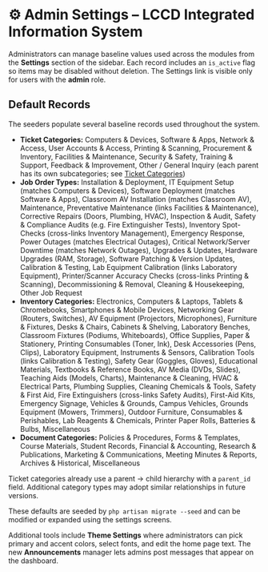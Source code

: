 # ⚙️ Admin Settings – LCCD Integrated Information System

Administrators can manage baseline values used across the modules from the **Settings** section of the sidebar. Each record includes an `is_active` flag so items may be disabled without deletion. The Settings link is visible only for users with the **admin** role.

## Default Records
The seeders populate several baseline records used throughout the system.

- **Ticket Categories:** Computers & Devices, Software & Apps, Network & Access, User Accounts & Access, Printing & Scanning, Procurement & Inventory, Facilities & Maintenance, Security & Safety, Training & Support, Feedback & Improvement, Other / General Inquiry (each parent has its own subcategories; see [Ticket Categories](ticket-categories.md))
- **Job Order Types:** Installation & Deployment, IT Equipment Setup (matches Computers & Devices), Software Deployment (matches Software & Apps), Classroom AV Installation (matches Classroom AV), Maintenance, Preventative Maintenance (links Facilities & Maintenance), Corrective Repairs (Doors, Plumbing, HVAC), Inspection & Audit, Safety & Compliance Audits (e.g. Fire Extinguisher Tests), Inventory Spot-Checks (cross-links Inventory Management), Emergency Response, Power Outages (matches Electrical Outages), Critical Network/Server Downtime (matches Network Outages), Upgrades & Updates, Hardware Upgrades (RAM, Storage), Software Patching & Version Updates, Calibration & Testing, Lab Equipment Calibration (links Laboratory Equipment), Printer/Scanner Accuracy Checks (cross-links Printing & Scanning), Decommissioning & Removal, Cleaning & Housekeeping, Other Job Request
- **Inventory Categories:** Electronics, Computers & Laptops, Tablets & Chromebooks, Smartphones & Mobile Devices, Networking Gear (Routers, Switches), AV Equipment (Projectors, Microphones), Furniture & Fixtures, Desks & Chairs, Cabinets & Shelving, Laboratory Benches, Classroom Fixtures (Podiums, Whiteboards), Office Supplies, Paper & Stationery, Printing Consumables (Toner, Ink), Desk Accessories (Pens, Clips), Laboratory Equipment, Instruments & Sensors, Calibration Tools (links Calibration & Testing), Safety Gear (Goggles, Gloves), Educational Materials, Textbooks & Reference Books, AV Media (DVDs, Slides), Teaching Aids (Models, Charts), Maintenance & Cleaning, HVAC & Electrical Parts, Plumbing Supplies, Cleaning Chemicals & Tools, Safety & First Aid, Fire Extinguishers (cross-links Safety Audits), First-Aid Kits, Emergency Signage, Vehicles & Grounds, Campus Vehicles, Grounds Equipment (Mowers, Trimmers), Outdoor Furniture, Consumables & Perishables, Lab Reagents & Chemicals, Printer Paper Rolls, Batteries & Bulbs, Miscellaneous
- **Document Categories:** Policies & Procedures, Forms & Templates, Course Materials, Student Records, Financial & Accounting, Research & Publications, Marketing & Communications, Meeting Minutes & Reports, Archives & Historical, Miscellaneous

Ticket categories already use a parent → child hierarchy with a `parent_id` field. Additional category types may adopt similar relationships in future versions.

These defaults are seeded by `php artisan migrate --seed` and can be modified or expanded using the settings screens.

Additional tools include **Theme Settings** where administrators can pick primary and accent colors, select fonts, and edit the home page text. The new **Announcements** manager lets admins post messages that appear on the dashboard.
